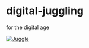# digital-juggling
for the digital age


[![Juggle]({https://media.discordapp.net/attachments/922082748351512596/947460313236783134/IMG_20220227_070839.jpg?width=493&height=657})]({https://youtu.be/7tVLOObf9-c} "Digital Juggling")
